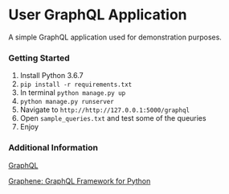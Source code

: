 # User GraphQL Application 
A simple GraphQL application used for demonstration purposes. 


### Getting Started
1. Install Python 3.6.7
2.  ```pip install -r requirements.txt```
3. In terminal ```python manage.py up```
4. ```python manage.py runserver```
5. Navigate to ```http://http://127.0.0.1:5000/graphql```
6. Open ```sample_queries.txt``` and test some of the queuries
7. Enjoy

### Additional Information 
[GraphQL](https://graphql.org/)

[Graphene: GraphQL Framework for Python](https://graphene-python.org/)
